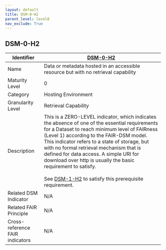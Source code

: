```yaml
---
layout: default
title: DSM-0-H2
parent_level: level0
nav_exclude: True
---
```


## DSM-0-H2

| Identifier | [DSM-0-H2](https://github.com/FAIRplus/Data-Maturity/blob/master/docs/_indicators/DSM-0-H2.md) |
| --------- | ----------|
| Name | Data or metadata hosted in an accessible resource but with no retrieval capability |
| Maturity Level | 0 |
| Category | Hosting Environment |
| Granularity Level | Retrieval Capability |
| Description | This is a ZERO-LEVEL indicator, which indicates the absence of one of the essential requirements for a Dataset to reach minimum level of FAIRness (Level 1) according to the FAIR-DSM model. This indicator refers to a state of storage, but with no formal retrieval mechanism that is defined for data access. A simple URI for download over http is usually the basic requirement to satisfy.<br><br> See [DSM-1-H2](https://fairplus.github.io/Data-Maturity/docs/Indicators/#DSM-1-H2) to satisfy this prerequisite requirement. |
| Related DSM Indicator| N/A |
| Related FAIR Principle | N/A |
| Cross-reference FAIR indicators | N/A |
